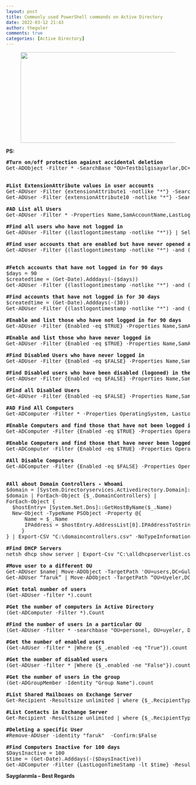 ```yaml
---
layout: post
title: Commonly used PowerShell commands on Active Directory
date: 2022-03-12 21:43
author: theguler
comments: true
categories: [Active Directory]
---
```

<!-- wp:image {"id":2270,"width":"452px","height":"248px","sizeSlug":"large","linkDestination":"none"} -->
<figure class="wp-block-image size-large is-resized"><img src="https://theguler.wordpress.com/wp-content/uploads/2022/03/ad.jpg?w=704" alt="" class="wp-image-2270" style="width:452px;height:248px" /></figure>
<!-- /wp:image -->

<!-- wp:paragraph -->
<p><strong>PS:</strong></p>
<!-- /wp:paragraph -->

<!-- wp:preformatted -->
<pre id="block-212c4770-1090-40f9-a3aa-882bb19bd474" class="wp-block-preformatted"><strong>#Turn on/off protection against accidental deletion</strong><br>Get-ADObject -Filter * -SearchBase "OU=Testbilgisayarlar,DC=guler,DC=com" | ForEach-Object -Process {Set-ADObject -ProtectedFromAccidentalDeletion $false -Identity $_}<br><br><br><strong>#List ExtensionAttribute values in user accounts</strong><br>Get-ADUser -Filter {extensionAttribute1 -notlike "*"} -SearchBase "DC=Guler,DC=com" | select name,samaccountname | Export-Csv -path "C:\extensionAttributes.csv"<br>Get-ADUser -Filter {extensionAttribute10 -notlike "*"} -SearchBase "DC=Guler,DC=com" | select name,samaccountname | Export-Csv -path "C:\extensionAttribute10.csv"<br><br><strong>#AD List all Users</strong><br>Get-ADUser -Filter * -Properties Name,SamAccountName,LastLogonDate | Sort | Select Name,SamAccountName,LastLogonDate,Enabled | Export-Csv "C:\allusers.csv"<br> <br><strong>#Find all users who have not logged in</strong><br>Get-ADUser -Filter {(lastlogontimestamp -notlike "*")} | Select SamAccountName,Name<br><br><strong>#Find user accounts that are enabled but have never opened an account</strong><br>Get-ADUser -Filter {(lastlogontimestamp -notlike "*") -and (enabled -eq $true)} | Select SamAccountName,Name<br><br> <br><strong>#Fetch accounts that have not logged in for 90 days</strong><br>$days = 90<br>$createdtime = (Get-Date).Adddays(-($days))<br>Get-ADUser -Filter {(lastlogontimestamp -notlike "*") -and (enabled -eq $true) -and (whencreated -lt $createdtime)} | Select SamAccountName,Name<br> <br><strong>#Find accounts that have not logged in for 30 days</strong><br>$createdtime = (Get-Date).Adddays(-(30))<br>Get-ADUser -Filter {(lastlogontimestamp -notlike "*") -and (enabled -eq $true) -and (whencreated -lt $createdtime)} | Select Name,DistinguishedName |Export-CSV "C:\30_NeverLoggedOnUsers.csv" -NoTypeInformation -Encoding UTF8<br> <br><strong>#Enable and list those who have not logged in for 90 days</strong><br>Get-ADUser -Filter {Enabled -eq $TRUE} -Properties Name,SamAccountName,LastLogonDate,Enabled | Where {($_.LastLogonDate -lt (Get-Date).AddDays(-90)) -and ($_.LastLogonDate -ne $NULL)} | Sort | Select Name,SamAccountName,LastLogonDate,Enabled | Export-Csv "C:\enable-90gun-oturum-acmayanlar.csv"<br> <br><strong>#Enable and list those who have never logged in<br></strong>Get-ADUser -Filter {Enabled -eq $TRUE} -Properties Name,SamAccountName,LastLogonDate,Enabled | Where {($_.LastLogonDate -eq $NULL)} | Sort | Select Name,SamAccountName,LastLogonDate,Enabled | Export-Csv "C:\Enable_account_and_never_Login.csv"<br><br><strong>#Find Disabled Users who have never logged in</strong><br>Get-ADUser -Filter {Enabled -eq $FALSE} -Properties Name,SamAccountName,LastLogonDate,Enabled | Where {($_.LastLogonDate -eq $NULL)} | Sort | Select Name,SamAccountName,LastLogonDate,Enabled | Export-Csv "C:\newer_login_and_disable_users1.csv"<br> <br><strong>#Find Disabled users who have been disabled (logoned) in the last 180 days</strong><br>Get-ADUser -Filter {Enabled -eq $FALSE} -Properties Name,SamAccountName,LastLogonDate,Enabled | Where {($_.LastLogonDate -lt (Get-Date).AddDays(-180)) -and ($_.LastLogonDate -ne $NULL)} | Sort | Select Name,SamAccountName,LastLogonDate,Enabled | Export-Csv "C:\180_days_disabled.csv"<br> <br><strong>#Find all Disabled Users</strong><br>Get-ADUser -Filter {Enabled -eq $FALSE} -Properties Name,SamAccountName,LastLogonDate,Enabled | Sort | Select Name,SamAccountName,LastLogonDate,Enabled | Export-Csv "C:\all_disable_users.csv"<br> <br><strong>#AD Find All Computers</strong><br>Get-ADComputer -Filter * -Properties OperatingSystem, LastLogonDate | Sort | Select Name,OperatingSystem,LastLogonDate,Enabled| Export-Csv "C:\allcomputers.csv"<br> <br><strong>#Enable Computers and find those that have not been logged in for 30 days</strong><br>Get-ADComputer -Filter {Enabled -eq $TRUE} -Properties OperatingSystem, LastLogonDate | Where { $_.LastLogonDate -lt (Get-Date).AddDays(-30) } | Sort | Select Name,OperatingSystem,LastLogonDate,Enabled| Export-Csv "C:\inactivecomputers1.csv"<br> <br><strong>#Enable Computers and find those that have never been logged in</strong><br>Get-ADComputer -Filter {Enabled -eq $TRUE} -Properties OperatingSystem, LastLogonDate | Where { ($_.LastLogonDate -eq $NULL) }| Sort | Select Name,OperatingSystem,LastLogonDate,Enabled| Export-Csv "C:\enable_and_NeverLoginComp.csv"<br> <br><strong>#All Disable Computers</strong><br>Get-ADComputer -Filter {Enabled -eq $FALSE} -Properties OperatingSystem, LastLogonDate | Sort | Select Name,OperatingSystem,LastLogonDate,Enabled| Export-Csv "C:\disabled_computers.csv"<br><br><br><strong>#All about Domain Controllers - Whoami</strong><br>$domain = [System.Directoryservices.Activedirectory.Domain]::GetCurrentDomain()<br>$domain | ForEach-Object {$_.DomainControllers} | <br>ForEach-Object {<br>  $hostEntry= [System.Net.Dns]::GetHostByName($_.Name)<br>  New-Object -TypeName PSObject -Property @{<br>      Name = $_.Name<br>      IPAddress = $hostEntry.AddressList[0].IPAddressToString<br>     }<br>} | Export-CSV "C:\domaincontrollers.csv" -NoTypeInformation -Encoding UTF8<br> <br><strong>#Find DHCP Servers</strong><br>netsh dhcp show server | Export-Csv "C:\alldhcpserverlist.csv"<br> <br><strong>#Move user to a different OU</strong><br>Get-ADUser $name| Move-ADObject -TargetPath 'OU=users,DC=Guler,Dc=com'<br>Get-ADUser “faruk” | Move-ADObject -TargetPath “OU=Uyeler,DC=Guler,DC=com” <br> <br><strong>#Get total number of users</strong><br>(Get-ADUser -filter *).count<br> <br><strong>#Get the number of computers in Active Directory</strong><br>(Get-ADComputer -Filter *).Count<br> <br><strong>#Find the number of users in a particular OU</strong><br>(Get-ADUser -filter * -searchbase "OU=personel, OU=uyeler, DC=Guler, DC=com").count<br> <br><strong>#Get the number of enabled users</strong><br>(Get-AdUser -filter * |Where {$_.enabled -eq "True"}).count<br> <br><strong>#Get the number of disabled users</strong><br>(Get-ADUser -filter * |Where {$_.enabled -ne "False"}).count<br> <br><strong>#Get the number of users in the group</strong><br>(Get-ADGroupMember -Identity "Group Name").count<br> <br><strong>#List Shared Mailboxes on Exchange Server</strong><br>Get-Recipient -Resultsize unlimited | where {$_.RecipientTypeDetails -eq "SharedMailbox"} | ft Name,Manager &gt;C:\shared_mailboxes.csv<br> <br><strong>#List Contacts in Exchange Server</strong><br>Get-Recipient -Resultsize unlimited | where {$_.RecipientTypeDetails -eq "Contacts"} | ft Name,Manager &gt;C:\all_contacts.csv<br> <br><strong>#Deleting a specific User</strong><br>#Remove-ADUser -identity "faruk"  -Confirm:$False<br> <br><strong>#Find Computers Inactive for 100 days</strong><br>$DaysInactive = 100<br>$time = (Get-Date).Adddays(-($DaysInactive))<br>Get-ADComputer -Filter {LastLogonTimeStamp -lt $time} -ResultPageSize 99999 -resultSetSize $null -Properties Name, OperatingSystem, SamAccountName, DistinguishedName | select Name</pre>
<!-- /wp:preformatted -->

<!-- wp:paragraph -->
<p><strong>Saygılarımla – Best Regards</strong></p>
<!-- /wp:paragraph -->

